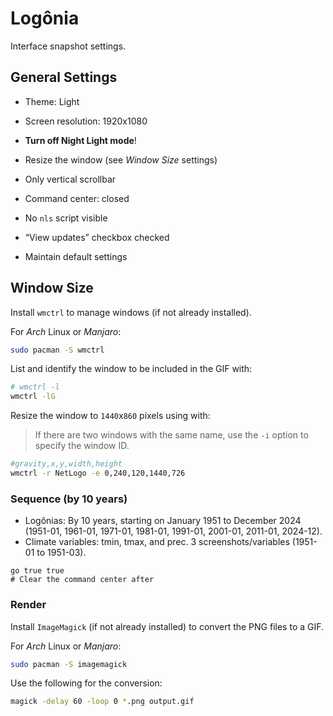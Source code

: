 # Logônia

Interface snapshot settings.

## General Settings

- Theme: Light
- Screen resolution: 1920x1080

- **Turn off Night Light mode**!
- Resize the window (see *Window Size* settings)
- Only vertical scrollbar
- Command center: closed
- No `nls` script visible
- “View updates” checkbox checked
- Maintain default settings

## Window Size

Install `wmctrl` to manage windows (if not already installed).

For *Arch* Linux or *Manjaro*:

```bash
sudo pacman -S wmctrl
```

List and identify the window to be included in the GIF with:

```bash
# wmctrl -l
wmctrl -lG
```

Resize the window to `1440`x`860` pixels using with:

> If there are two windows with the same name, use the `-i` option to specify the window ID.

```bash
#gravity,x,y,width,height
wmctrl -r NetLogo -e 0,240,120,1440,726
```

### Sequence (by 10 years)

- Logônias: By 10 years, starting on January 1951 to December 2024 (1951-01, 1961-01, 1971-01, 1981-01, 1991-01, 2001-01, 2011-01, 2024-12).
- Climate variables: tmin, tmax, and prec. 3 screenshots/variables (1951-01 to 1951-03).

```netlogo
go true true
# Clear the command center after
```

### Render

Install `ImageMagick` (if not already installed) to convert the PNG files to a GIF.

For *Arch* Linux or *Manjaro*:

```bash
sudo pacman -S imagemagick
```

Use the following for the conversion:

```bash
magick -delay 60 -loop 0 *.png output.gif
```
